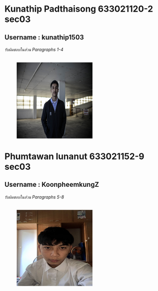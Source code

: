 # Kunathip Padthaisong 633021120-2 sec03
## Username : kunathip1503
###### รับผิดชอบในส่วน Paragraphs 1-4

<figure>
<img src = "./media/ป๋อ.jpg" width ="250" height="250" >
</figure>

# Phumtawan lunanut 633021152-9 sec03
## Username : KoonpheemkungZ
###### รับผิดชอบในส่วน Paragraphs 5-8

<figure>
<img src = "./media/ภีม.JPG" width ="250" height="250" >
</figure>